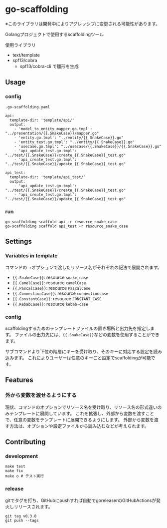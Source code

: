 # go-scaffolding
※このライブラリは開発中によりアグレッシブに変更される可能性があります。

Golangプロジェクトで使用するscaffoldingツール

使用ライブラリ
* text/template
* spf13/cobra
    * spf13/cobra-cli で雛形を生成


## Usage

### config
`.go-scaffolding.yaml`
```
api:
  template-dir: 'template/api/'
  output:
    - 'model_to_entity_mapper.go.tmpl': "../presentation/{{.SnakeCase}}/mapper.go"
    - 'entity.go.tmpl': "../entity/{{.SnakeCase}}.go"
    - 'entity_test.go.tmpl': "../entity/{{.SnakeCase}}.go"
    - 'usecase.go.tmpl': "../usecase/{{.SnakeCase}}/{{.SnakeCase}}.go"
    - 'api_update_test.go.tmpl': "../test/{{.SnakeCase}}/create_{{.SnakeCase}}_test.go"
    - 'api_create_test.go.tmpl': "../test/{{.SnakeCase}}/update_{{.SnakeCase}}_test.go"

api_test:
  template-dir: 'template/api_test/'
  output:
    - 'api_update_test.go.tmpl': "../test/{{.SnakeCase}}/create_{{.SnakeCase}}_test.go"
    - 'api_create_test.go.tmpl': "../test/{{.SnakeCase}}/update_{{.SnakeCase}}_test.go"
```

### run
```
go-scaffolding scaffold api -r resource_snake_case
go-scaffolding scaffold api_test -r resource_snake_case
```

## Settings

### Variables in template
コマンドの`-r`オプションで渡したリソース名がそれぞれの記法で展開されます。

* `{{.SnakeCase}}`: resource `snake_case`
* `{{.CamelCase}}`: resource `camelCase`
* `{{.PascalCase}}`: resource `PascalCase`
* `{{.ConnectionCase}}`: resource `connectioncase`
* `{{.ConstantCase}}`: resource `CONSTANT_CASE`
* `{{.KebabCase}}`: resource `kebab-case`

### config
scaffoldingするためのテンプレートファイルの置き場所と出力先を指定します。
ファイルの出力先には、`{{.SnakeCase}}`などの変数を使用することができます。

サブコマンドより下位の階層にキーを受け取り、そのキーに対応する設定を読み込みます。
これによりユーザーは任意のキーごと設定でscaffoldingが可能です。

## Features

### 外から変数を渡せるようにする

現状、コマンドのオプションでリソース名を受け取り、リソース名の形式違いのみテンプレートに展開しています。
これを拡張し、外部から変数を渡すことで、任意の変数をテンプレートに展開できるようにします。
外部から変数を渡す方法は、オプションや設定ファイルから読み込むなどが考えられます。

## Contributing

### development

```shell
make test
make fix
make o # テスト実行
```

### release
gitでタグを打ち、GitHubにpushすれば自動でgoreleaserのGitHubActionsが発火しリリースされます。

```
git tag v0.3.0
git push --tags
```
